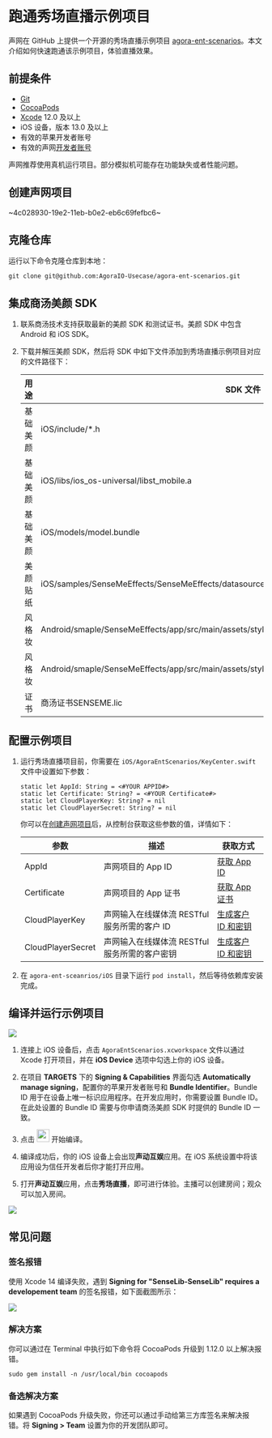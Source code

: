 # 跑通秀场直播示例项目

声网在 GitHub 上提供一个开源的秀场直播示例项目 [agora-ent-scenarios](https://github.com/AgoraIO-Usecase/agora-ent-scenarios/tree/main/iOS/AgoraEntScenarios/Scenes/Show)。本文介绍如何快速跑通该示例项目，体验直播效果。

## 前提条件

- [Git](https://git-scm.com/downloads)
- [CocoaPods](https://guides.cocoapods.org/using/getting-started.html#getting-started)
- [Xcode](https://apps.apple.com/cn/app/xcode/id497799835?mt=12) 12.0 及以上
- iOS 设备，版本 13.0 及以上
- 有效的苹果开发者账号
- 有效的声网[开发者账号](https://docs.agora.io/cn/Agora%20Platform/sign_in_and_sign_up)

<div class="alert note">声网推荐使用真机运行项目。部分模拟机可能存在功能缺失或者性能问题。</div>

<a name = "create"></a>
## 创建声网项目

~4c028930-19e2-11eb-b0e2-eb6c69fefbc6~

## 克隆仓库

运行以下命令克隆仓库到本地：

```shell
git clone git@github.com:AgoraIO-Usecase/agora-ent-scenarios.git
```

## 集成商汤美颜 SDK

1. 联系商汤技术支持获取最新的美颜 SDK 和测试证书。美颜 SDK 中包含 Android 和 iOS SDK。

2. 下载并解压美颜 SDK，然后将 SDK 中如下文件添加到秀场直播示例项目对应的文件路径下：

    |用途 |SDK 文件    |  项目路径   |
    |----|-----|-----|
    | 基础美颜| iOS/include/*.h | iOS/SenseLib/*.h  |
    | 基础美颜| iOS/libs/ios_os-universal/libst_mobile.a  |iOS/SenseLib/libst_mobile.a     |
    | 基础美颜| iOS/models/model.bundle   | iOS/SenseLib/model.bundle   |
    | 美颜贴纸| iOS/samples/SenseMeEffects/SenseMeEffects/datasource/resources/StickerZipAndIcons/lianxingface.zip   | iOS/SenseLib/sticker_face_shape/lianxingface.zip   |
    | 风格妆| Android/smaple/SenseMeEffects/app/src/main/assets/style_lightly/qise.zip | iOS/SenseLib/style_ligthly/qise.zip   |
    | 风格妆| Android/smaple/SenseMeEffects/app/src/main/assets/style_lightly/wanneng.zip  | iOS/SenseLib/style_ligthly/wanneng.zip   |
    | 证书| 商汤证书SENSEME.lic   | iOS/AgoraEntScenarios/Scenes/Show/Beauty/SenseBeaufy/SENSEME.lic     |



## 配置示例项目

1. 运行秀场直播项目前，你需要在 `iOS/AgoraEntScenarios/KeyCenter.swift` 文件中设置如下参数：

    ```shell
    static let AppId: String = <#YOUR APPID#>
    static let Certificate: String? = <#YOUR Certificate#>
    static let CloudPlayerKey: String? = nil
    static let CloudPlayerSecret: String? = nil
    ```

    你可以在[创建声网项目](#create)后，从控制台获取这些参数的值，详情如下：

    | 参数 | 描述   | 获取方式 |
    |----|----|----|
    | AppId    | 声网项目的 App ID     | [获取 App ID](https://docportal.shengwang.cn/cn/Agora%20Platform/get_appid_token?platform=All%20Platforms#获取-app-id)  |
    | Certificate | 声网项目的 App 证书 |[获取 App 证书](https://docportal.shengwang.cn/cn/Agora%20Platform/get_appid_token?platform=All%20Platforms#获取-app-证书)   |
    | CloudPlayerKey | 声网输入在线媒体流 RESTful 服务所需的客户 ID       | [生成客户 ID 和密钥](https://docportal.shengwang.cn/cn/Agora%20Platform/get_appid_token?platform=All%20Platforms#生成客户-id-和密钥)    |
    | CloudPlayerSecret | 声网输入在线媒体流 RESTful 服务所需的客户密钥   | [生成客户 ID 和密钥](https://docportal.shengwang.cn/cn/Agora%20Platform/get_appid_token?platform=All%20Platforms#生成客户-id-和密钥)   |


2. 在 `agora-ent-sceanrios/iOS` 目录下运行 `pod install`，然后等待依赖库安装完成。


## 编译并运行示例项目

![](https://web-cdn.agora.io/docs-files/1685431554693)

1. 连接上 iOS 设备后，点击 `AgoraEntScenarios.xcworkspace` 文件以通过 Xcode 打开项目，并在 **iOS Device** 选项中勾选上你的 iOS 设备。

2. 在项目 **TARGETS** 下的 **Signing & Capabilities** 界面勾选 **Automatically manage signing**，配置你的苹果开发者账号和 **Bundle Identifier**。Bundle ID 用于在设备上唯一标识应用程序。在开发应用时，你需要设置 Bundle ID。在此处设置的 Bundle ID 需要与你申请商汤美颜 SDK 时提供的 Bundle ID 一致。

3. 点击 <img src="https://web-cdn.agora.io/docs-files/1639710560035" width="25"/> 开始编译。

4. 编译成功后，你的 iOS 设备上会出现**声动互娱**应用。在 iOS 系统设置中将该应用设为信任开发者后你才能打开应用。

5. 打开**声动互娱**应用，点击**秀场直播**，即可进行体验。主播可以创建房间；观众可以加入房间。

![](https://web-cdn.agora.io/docs-files/1684826793571)

## 常见问题

### 签名报错

使用 Xcode 14 编译失败，遇到 **Signing for "SenseLib-SenseLib" requires a developement team** 的签名报错，如下面截图所示：

![](https://web-cdn.agora.io/docs-files/1685614210647)

### 解决方案

你可以通过在 Terminal 中执行如下命令将 CocoaPods 升级到 1.12.0 以上解决报错。

```shell
sudo gem install -n /usr/local/bin cocoapods
```

### 备选解决方案

如果遇到 CocoaPods 升级失败，你还可以通过手动给第三方库签名来解决报错。将 **Signing > Team** 设置为你的开发团队即可。